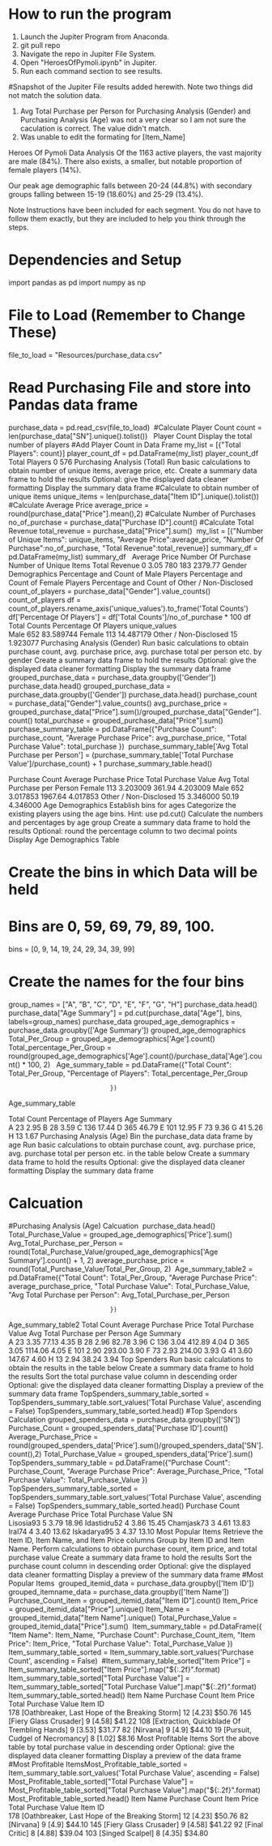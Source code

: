 # How to run the program

1. Launch the Jupiter Program from Anaconda.
2. git pull repo
3. Navigate the repo in Jupiter File System.
4. Open "HeroesOfPymoli.ipynb" in Jupiter.
5. Run each command section to see results.


#Snapshot of the Jupiter File results added herewith. Note two things did not match the solution data.


1. Avg Total Purchase per Person for Purchasing Analysis (Gender) and Purchasing Analysis (Age) was not a very clear so I am not sure the caculation is correct. The value didn't match.
2. Was unable to edit the formating for [Item_Name] 


Heroes Of Pymoli Data Analysis
Of the 1163 active players, the vast majority are male (84%). There also exists, a smaller, but notable proportion of female players (14%).

Our peak age demographic falls between 20-24 (44.8%) with secondary groups falling between 15-19 (18.60%) and 25-29 (13.4%).

Note
Instructions have been included for each segment. You do not have to follow them exactly, but they are included to help you think through the steps.
# Dependencies and Setup
import pandas as pd
import numpy as np
​
# File to Load (Remember to Change These)
file_to_load = "Resources/purchase_data.csv"
​
# Read Purchasing File and store into Pandas data frame
purchase_data = pd.read_csv(file_to_load)
​
#Calculate Player Count
count = len(purchase_data["SN"].unique().tolist())
​
​
Player Count
Display the total number of players
#Add Player Count in Data Frame
my_list = [{"Total Players": count}]
player_count_df = pd.DataFrame(my_list)
player_count_df
Total Players
0	576
Purchasing Analysis (Total)
Run basic calculations to obtain number of unique items, average price, etc.
Create a summary data frame to hold the results
Optional: give the displayed data cleaner formatting
Display the summary data frame
#Calculate to obtain number of unique items
unique_items = len(purchase_data["Item ID"].unique().tolist())
#Calculate Average Price
average_price = round(purchase_data["Price"].mean(),2)
#Calculate Number of Purchases
no_of_purchase = purchase_data["Purchase ID"].count()
#Calculate Total Revenue
total_revenue = purchase_data["Price"].sum()
​
my_list = [{"Number of Unique Items": unique_items, "Average Price":average_price, "Number Of Purchase":no_of_purchase, 
          "Total Revenue":total_revenue}]
summary_df = pd.DataFrame(my_list)
summary_df
​
​
Average Price	Number Of Purchase	Number of Unique Items	Total Revenue
0	3.05	780	183	2379.77
Gender Demographics
Percentage and Count of Male Players
Percentage and Count of Female Players
Percentage and Count of Other / Non-Disclosed
count_of_players = purchase_data["Gender"].value_counts()
count_of_players
df = count_of_players.rename_axis('unique_values').to_frame('Total Counts')
df['Percentage Of Players'] = df['Total Counts']/no_of_purchase * 100
df
Total Counts	Percentage Of Players
unique_values		
Male	652	83.589744
Female	113	14.487179
Other / Non-Disclosed	15	1.923077
Purchasing Analysis (Gender)
Run basic calculations to obtain purchase count, avg. purchase price, avg. purchase total per person etc. by gender
Create a summary data frame to hold the results
Optional: give the displayed data cleaner formatting
Display the summary data frame
grouped_purchase_data = purchase_data.groupby(['Gender'])
purchase_data.head()
grouped_purchase_data = purchase_data.groupby(['Gender'])
purchase_data.head()
purchase_count = purchase_data["Gender"].value_counts()
avg_purchase_price = grouped_purchase_data["Price"].sum()/grouped_purchase_data["Gender"].count()
total_purchase = grouped_purchase_data["Price"].sum()
​
purchase_summary_table = pd.DataFrame({"Purchase Count": purchase_count,
                                       "Average Purchase Price": avg_purchase_price,
                                       "Total Purchase Value": total_purchase
                                      })
​
purchase_summary_table['Avg Total Purchase per Person'] = (purchase_summary_table['Total Purchase Value']/purchase_count) + 1
purchase_summary_table.head()
                                                           
                                                           
                                                           
                                                           
Purchase Count	Average Purchase Price	Total Purchase Value	Avg Total Purchase per Person
Female	113	3.203009	361.94	4.203009
Male	652	3.017853	1967.64	4.017853
Other / Non-Disclosed	15	3.346000	50.19	4.346000
Age Demographics
Establish bins for ages
Categorize the existing players using the age bins. Hint: use pd.cut()
Calculate the numbers and percentages by age group
Create a summary data frame to hold the results
Optional: round the percentage column to two decimal points
Display Age Demographics Table
# Create the bins in which Data will be held
# Bins are 0, 59, 69, 79, 89, 100.   
bins = [0, 9, 14, 19, 24, 29, 34, 39, 99]
​
# Create the names for the four bins
group_names = ["A", "B", "C", "D", "E", "F", "G", "H"]
​
purchase_data.head()
​
purchase_data["Age Summary"] = pd.cut(purchase_data["Age"], bins, labels=group_names)
purchase_data
​
grouped_age_demographics = purchase_data.groupby(['Age Summary'])
grouped_age_demographics
​
Total_Per_Group = grouped_age_demographics['Age'].count()
Total_percentage_Per_Group = round(grouped_age_demographics['Age'].count()/purchase_data['Age'].count() * 100, 2)
​
​
Age_summary_table = pd.DataFrame({"Total Count": Total_Per_Group,
                                 "Percentage of Players": Total_percentage_Per_Group
                                
                                })
Age_summary_table
​
​
                                           
Total Count	Percentage of Players
Age Summary		
A	23	2.95
B	28	3.59
C	136	17.44
D	365	46.79
E	101	12.95
F	73	9.36
G	41	5.26
H	13	1.67
Purchasing Analysis (Age)
Bin the purchase_data data frame by age
Run basic calculations to obtain purchase count, avg. purchase price, avg. purchase total per person etc. in the table below
Create a summary data frame to hold the results
Optional: give the displayed data cleaner formatting
Display the summary data frame
# Calcuation
#Purchasing Analysis (Age) Calcuation
​
purchase_data.head()
​
​
Total_Purchase_Value = grouped_age_demographics['Price'].sum()
Avg_Total_Purchase_per_Person = round(Total_Purchase_Value/grouped_age_demographics['Age Summary'].count() + 1, 2)
average_purchase_price = round(Total_Purchase_Value/Total_Per_Group, 2)
​
Age_summary_table2 = pd.DataFrame({"Total Count": Total_Per_Group,
                                 "Average Purchase Price": average_purchase_price,
                                   "Total Purchase Value": Total_Purchase_Value,
                                   "Avg Total Purchase per Person": Avg_Total_Purchase_per_Person
                                
                                })
Age_summary_table2
Total Count	Average Purchase Price	Total Purchase Value	Avg Total Purchase per Person
Age Summary				
A	23	3.35	77.13	4.35
B	28	2.96	82.78	3.96
C	136	3.04	412.89	4.04
D	365	3.05	1114.06	4.05
E	101	2.90	293.00	3.90
F	73	2.93	214.00	3.93
G	41	3.60	147.67	4.60
H	13	2.94	38.24	3.94
Top Spenders
Run basic calculations to obtain the results in the table below
Create a summary data frame to hold the results
Sort the total purchase value column in descending order
Optional: give the displayed data cleaner formatting
Display a preview of the summary data frame
TopSpenders_summary_table_sorted = TopSpenders_summary_table.sort_values('Total Purchase Value', ascending = False)
TopSpenders_summary_table_sorted.head()
#Top Spendors Calculation
grouped_spenders_data = purchase_data.groupby(['SN'])
Purchase_Count = grouped_spenders_data['Purchase ID'].count()
Average_Purchase_Price = round(grouped_spenders_data['Price'].sum()/grouped_spenders_data['SN'].count(),2)
Total_Purchase_Value = grouped_spenders_data['Price'].sum()
​
TopSpenders_summary_table = pd.DataFrame({"Purchase Count": Purchase_Count,
                                 "Average Purchase Price": Average_Purchase_Price,
                                   "Total Purchase Value": Total_Purchase_Value
                                })
​
TopSpenders_summary_table_sorted = TopSpenders_summary_table.sort_values('Total Purchase Value', ascending = False)
TopSpenders_summary_table_sorted.head()
Purchase Count	Average Purchase Price	Total Purchase Value
SN			
Lisosia93	5	3.79	18.96
Idastidru52	4	3.86	15.45
Chamjask73	3	4.61	13.83
Iral74	4	3.40	13.62
Iskadarya95	3	4.37	13.10
Most Popular Items
Retrieve the Item ID, Item Name, and Item Price columns
Group by Item ID and Item Name. Perform calculations to obtain purchase count, item price, and total purchase value
Create a summary data frame to hold the results
Sort the purchase count column in descending order
Optional: give the displayed data cleaner formatting
Display a preview of the summary data frame
#Most Popular Items
​
grouped_itemid_data = purchase_data.groupby(['Item ID'])
grouped_itemname_data = purchase_data.groupby(['Item Name'])
​
Purchase_Count_item = grouped_itemid_data["Item ID"].count()
Item_Price = grouped_itemid_data["Price"].unique()
Item_Name = grouped_itemid_data["Item Name"].unique()
Total_Purchase_Value = grouped_itemid_data["Price"].sum()
​
Item_summary_table = pd.DataFrame({
                                 "Item Name": Item_Name,
                                 "Purchase Count": Purchase_Count_item,
                                 "Item Price": Item_Price,
                                 "Total Purchase Value": Total_Purchase_Value
                                })
​
Item_summary_table_sorted = Item_summary_table.sort_values('Purchase Count', ascending = False)
​
#Item_summary_table_sorted["Item Price"] = Item_summary_table_sorted["Item Price"].map("${:.2f}".format)
Item_summary_table_sorted["Total Purchase Value"] = Item_summary_table_sorted["Total Purchase Value"].map("${:.2f}".format)
​
Item_summary_table_sorted.head()
Item Name	Purchase Count	Item Price	Total Purchase Value
Item ID				
178	[Oathbreaker, Last Hope of the Breaking Storm]	12	[4.23]	$50.76
145	[Fiery Glass Crusader]	9	[4.58]	$41.22
108	[Extraction, Quickblade Of Trembling Hands]	9	[3.53]	$31.77
82	[Nirvana]	9	[4.9]	$44.10
19	[Pursuit, Cudgel of Necromancy]	8	[1.02]	$8.16
Most Profitable Items
Sort the above table by total purchase value in descending order
Optional: give the displayed data cleaner formatting
Display a preview of the data frame
#Most Profitable Items
​
Most_Profitable_table_sorted = Item_summary_table.sort_values('Total Purchase Value', ascending = False)
Most_Profitable_table_sorted["Total Purchase Value"] = Most_Profitable_table_sorted["Total Purchase Value"].map("${:.2f}".format)
​
Most_Profitable_table_sorted.head()
Item Name	Purchase Count	Item Price	Total Purchase Value
Item ID				
178	[Oathbreaker, Last Hope of the Breaking Storm]	12	[4.23]	$50.76
82	[Nirvana]	9	[4.9]	$44.10
145	[Fiery Glass Crusader]	9	[4.58]	$41.22
92	[Final Critic]	8	[4.88]	$39.04
103	[Singed Scalpel]	8	[4.35]	$34.80
